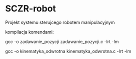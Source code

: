 # SCZR-robot
Projekt systemu sterujcego robotem manipulacyjnym 

kompilacja komendami: 

gcc -o zadawanie_pozycji zadawanie_pozycji.c -lrt -lm

gcc -o kinematyka_odwrotna kinematyka_odwrotna.c -lrt -lm 

